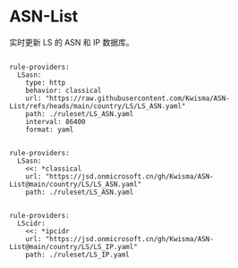 
# ASN-List

实时更新 LS 的 ASN 和 IP 数据库。

<pre><code class="language-javascript">
rule-providers:
  LSasn:
    type: http
    behavior: classical
    url: "https://raw.githubusercontent.com/Kwisma/ASN-List/refs/heads/main/country/LS/LS_ASN.yaml"
    path: ./ruleset/LS_ASN.yaml
    interval: 86400
    format: yaml
</code></pre>

<pre><code class="language-javascript">
rule-providers:
  LSasn:
    <<: *classical
    url: "https://jsd.onmicrosoft.cn/gh/Kwisma/ASN-List@main/country/LS/LS_ASN.yaml"
    path: ./ruleset/LS_ASN.yaml
</code></pre>

<pre><code class="language-javascript">
rule-providers:
  LScidr:
    <<: *ipcidr
    url: "https://jsd.onmicrosoft.cn/gh/Kwisma/ASN-List@main/country/LS/LS_IP.yaml"
    path: ./ruleset/LS_IP.yaml
</code></pre>
